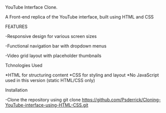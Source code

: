 YouTube Interface Clone.

 A Front-end replica of the YouTube interface, built using HTML and CSS

FEATURES

-Responsive design for various screen sizes

-Functional navigation bar with dropdown menus

-Video grid layout with placeholder thumbnails


Tchnologies Used 

*HTML for structuring content 
*CSS for styling and layout 
*No JavaScript used in this version (static HTML/CSS only)


Installation

-Clone the repository using git clone https://github.com/Psderrick/Cloning-YouTube-interface-using-HTML-CSS.git


